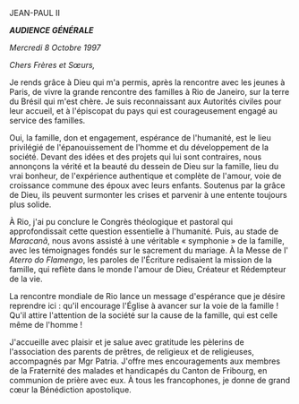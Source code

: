 JEAN-PAUL II

***AUDIENCE GÉNÉRALE***

*Mercredi 8 Octobre 1997*

*Chers Frères et Sœurs,*

Je rends grâce à Dieu qui m'a permis, après la rencontre avec les jeunes à Paris, de vivre la grande rencontre des familles à Rio de Janeiro, sur la terre du Brésil qui m'est chère. Je suis reconnaissant aux Autorités civiles pour leur accueil, et à l'épiscopat du pays qui est courageusement engagé au service des familles.

Oui, la famille, don et engagement, espérance de l'humanité, est le lieu privilégié de l'épanouissement de l'homme et du développement de la société. Devant des idées et des projets qui lui sont contraires, nous annonçons la vérité et la beauté du dessein de Dieu sur la famille, lieu du vrai bonheur, de l'expérience authentique et complète de l'amour, voie de croissance commune des époux avec leurs enfants. Soutenus par la grâce de Dieu, ils peuvent surmonter les crises et parvenir à une entente toujours plus solide.

À Rio, j'ai pu conclure le Congrès théologique et pastoral qui approfondissait cette question essentielle à l'humanité. Puis, au stade de *Maracanã*, nous avons assisté à une véritable « symphonie » de la famille, avec les témoignages fondés sur le sacrement du mariage. À la Messe de l' *Aterro do Flamengo*, les paroles de l'Écriture redisaient la mission de la famille, qui reflète dans le monde l'amour de Dieu, Créateur et Rédempteur de la vie.

La rencontre mondiale de Rio lance un message d'espérance que je désire reprendre ici : qu'il encourage l'Église à avancer sur la voie de la famille ! Qu'il attire l'attention de la société sur la cause de la famille, qui est celle même de l'homme !

J'accueille avec plaisir et je salue avec gratitude les pèlerins de l'association des parents de prêtres, de religieux et de religieuses, accompagnés par Mgr Patria. J'offre mes encouragements aux membres de la Fraternité des malades et handicapés du Canton de Fribourg, en communion de prière avec eux. À tous les francophones, je donne de grand cœur la Bénédiction apostolique.
